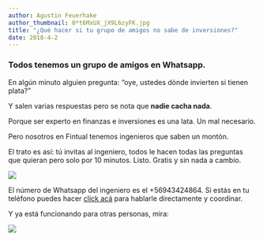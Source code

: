 ```yaml
---
author: Agustin Feuerhake
author_thumbnail: 0*t6MxUX_jX9L6zyFK.jpg
title: "¿Qué hacer si tu grupo de amigos no sabe de inversiones?"
date: 2018-4-2
---
```


### Todos tenemos un grupo de amigos en Whatsapp.

En algún minuto alguien pregunta: “oye, ustedes dónde invierten si tienen plata?”

Y salen varias respuestas pero se nota que **nadie cacha nada**.

Porque ser experto en finanzas e inversiones es una lata. Un mal necesario.

Pero nosotros en Fintual tenemos ingenieros que saben un montón.

El trato es así: tú invitas al ingeniero, todos le hacen todas las preguntas que quieran pero solo por 10 minutos. Listo. Gratis y sin nada a cambio.

![](https://cdn-images-1.medium.com/max/2000/1*TpABt7vG5yZ8t90HwEiIaA.png)

El número de Whatsapp del ingeniero es el +56943424864. Si estás en tu teléfono puedes hacer [click acá](https://api.whatsapp.com/send?text=Hola%20ingeniero%20,te%20quiero%20invitar%20a%20mi%20grupo%20de%20amigos&phone=56943424864) para hablarle directamente y coordinar.

Y ya está funcionando para otras personas, mira:

![](https://cdn-images-1.medium.com/max/2876/1*zi75cQk1pQhtPmG5nD1IXA.png)